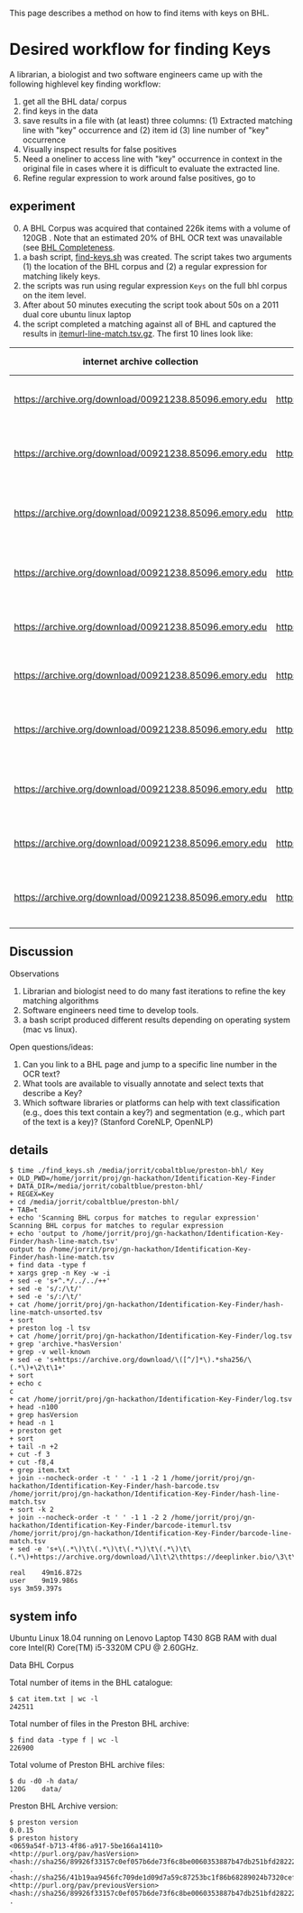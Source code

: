 This page describes a method on how to find items with keys on BHL.
 
# Desired workflow for finding Keys

A librarian, a biologist and two software engineers came up with the following highlevel key finding workflow: 

1. get all the BHL data/ corpus
2. find keys in the data 
3. save results in a file with (at least) three columns: (1) Extracted matching line with "key" occurrence and (2) item id (3) line number of "key" occurrence
4. Visually inspect results for false positives
5. Need a oneliner to access line with "key" occurrence in context in the original file in cases where it is difficult to evaluate the extracted line.
6. Refine regular expression to work around false positives, go to 


## experiment 

0. A BHL Corpus was acquired that contained 226k items with a volume of 120GB . Note that an estimated 20% of BHL OCR text was unavailable (see [BHL Completeness](./bhl-completeness.md).
1. a bash script, [find-keys.sh](./find-keys.sh) was created. The script takes two arguments (1) the location of the BHL corpus and (2) a regular expression for matching likely keys. 
2. the scripts was run using regular expression ```Keys``` on the full bhl corpus on the item level.
3. After about 50 minutes executing the script took about 50s on a 2011 dual core ubuntu linux laptop  
4. the script completed a matching against all of BHL and captured the results in [itemurl-line-match.tsv.gz](./itemurl-line-match.tsv.gz). The first 10 lines look like: 

 internet archive collection | bhl item | link to item text | line number | matching line
  --- | --- |--- | --- | ---
https://archive.org/download/00921238.85096.emory.edu|https://www.biodiversitylibrary.org/item/174408 |https://deeplinker.bio/80a66488fa27d4f5c2ed03914220c5f749d2469c5f7264ab7c08dc94ee8b6fc7|10867|belong we have the key-note to the common 
https://archive.org/download/00921238.85096.emory.edu|https://www.biodiversitylibrary.org/item/174408 |https://deeplinker.bio/80a66488fa27d4f5c2ed03914220c5f749d2469c5f7264ab7c08dc94ee8b6fc7|11012|living beings, it gave him the key to many mys- 
https://archive.org/download/00921238.85096.emory.edu|https://www.biodiversitylibrary.org/item/174408 |https://deeplinker.bio/80a66488fa27d4f5c2ed03914220c5f749d2469c5f7264ab7c08dc94ee8b6fc7|12431|common Five-Finger (Asterias) gives the key to 
https://archive.org/download/00921238.85096.emory.edu|https://www.biodiversitylibrary.org/item/174408 |https://deeplinker.bio/80a66488fa27d4f5c2ed03914220c5f749d2469c5f7264ab7c08dc94ee8b6fc7|2616|and is the key to their whole organization. A 
https://archive.org/download/00921238.85096.emory.edu|https://www.biodiversitylibrary.org/item/174408 |https://deeplinker.bio/80a66488fa27d4f5c2ed03914220c5f749d2469c5f7264ab7c08dc94ee8b6fc7|3049|fications ; and that we have already the key by 
https://archive.org/download/00921238.85096.emory.edu|https://www.biodiversitylibrary.org/item/174408 |https://deeplinker.bio/80a66488fa27d4f5c2ed03914220c5f749d2469c5f7264ab7c08dc94ee8b6fc7|513|whole. It was Cuvier who found the key. He 
https://archive.org/download/00921238.85096.emory.edu|https://www.biodiversitylibrary.org/item/174408 |https://deeplinker.bio/80a66488fa27d4f5c2ed03914220c5f749d2469c5f7264ab7c08dc94ee8b6fc7|5306|pitched on a different key, it is true, but a sound 
https://archive.org/download/00921238.85096.emory.edu|https://www.biodiversitylibrary.org/item/174408 |https://deeplinker.bio/80a66488fa27d4f5c2ed03914220c5f749d2469c5f7264ab7c08dc94ee8b6fc7|673|and gave us the key-note to the natural affinities 
https://archive.org/download/00921238.85096.emory.edu|https://www.biodiversitylibrary.org/item/174408 |https://deeplinker.bio/80a66488fa27d4f5c2ed03914220c5f749d2469c5f7264ab7c08dc94ee8b6fc7|7270|crescent, from Virginia Key and Key Biscayne, 
https://archive.org/download/00921238.85096.emory.edu|https://www.biodiversitylibrary.org/item/174408 |https://deeplinker.bio/80a66488fa27d4f5c2ed03914220c5f749d2469c5f7264ab7c08dc94ee8b6fc7|7271|almost adjoining the main-land, to Key West, at 


## Discussion 

Observations
1. Librarian and biologist need to do many fast iterations to refine the key matching algorithms
1. Software engineers need time to develop tools.
1. a bash script produced different results depending on operating system (mac vs linux).

Open questions/ideas:

1. Can you link to a BHL page and jump to a specific line number in the OCR text?
1. What tools are available to visually annotate and select texts that describe a Key?
1. Which software libraries or platforms can help with text classification (e.g., does this text contain a key?) and segmentation (e.g., which part of the text is a key)? (Stanford CoreNLP, OpenNLP)

## details

```shell
$ time ./find_keys.sh /media/jorrit/cobaltblue/preston-bhl/ Key
+ OLD_PWD=/home/jorrit/proj/gn-hackathon/Identification-Key-Finder
+ DATA_DIR=/media/jorrit/cobaltblue/preston-bhl/
+ REGEX=Key
+ cd /media/jorrit/cobaltblue/preston-bhl/
+ TAB=t
+ echo 'Scanning BHL corpus for matches to regular expression'
Scanning BHL corpus for matches to regular expression
+ echo 'output to /home/jorrit/proj/gn-hackathon/Identification-Key-Finder/hash-line-match.tsv'
output to /home/jorrit/proj/gn-hackathon/Identification-Key-Finder/hash-line-match.tsv
+ find data -type f
+ xargs grep -n Key -w -i
+ sed -e 's+^.*/../../++'
+ sed -e 's/:/\t/'
+ sed -e 's/:/\t/'
+ cat /home/jorrit/proj/gn-hackathon/Identification-Key-Finder/hash-line-match-unsorted.tsv
+ sort
+ preston log -l tsv
+ cat /home/jorrit/proj/gn-hackathon/Identification-Key-Finder/log.tsv
+ grep 'archive.*hasVersion'
+ grep -v well-known
+ sed -e 's+https://archive.org/download/\([^/]*\).*sha256/\(.*\)+\2\t\1+'
+ sort
+ echo c
c
+ cat /home/jorrit/proj/gn-hackathon/Identification-Key-Finder/log.tsv
+ head -n100
+ grep hasVersion
+ head -n 1
+ preston get
+ sort
+ tail -n +2
+ cut -f 3
+ cut -f8,4
+ grep item.txt
+ join --nocheck-order -t '	' -1 1 -2 1 /home/jorrit/proj/gn-hackathon/Identification-Key-Finder/hash-barcode.tsv /home/jorrit/proj/gn-hackathon/Identification-Key-Finder/hash-line-match.tsv
+ sort -k 2
+ join --nocheck-order -t '	' -1 1 -2 2 /home/jorrit/proj/gn-hackathon/Identification-Key-Finder/barcode-itemurl.tsv /home/jorrit/proj/gn-hackathon/Identification-Key-Finder/barcode-line-match.tsv
+ sed -e 's+\(.*\)\t\(.*\)\t\(.*\)\t\(.*\)\t\(.*\)+https://archive.org/download/\1\t\2\thttps://deeplinker.bio/\3\t\4\t\5+'

real	49m16.872s
user	9m19.986s
sys	3m59.397s
```

## system info

Ubuntu Linux 18.04 running on Lenovo Laptop T430 8GB RAM with dual core Intel(R) Core(TM) i5-3320M CPU @ 2.60GHz.

Data
BHL Corpus 


Total number of items in the BHL catalogue:
```
$ cat item.txt | wc -l
242511
```

Total number of files in the Preston BHL archive:
```
$ find data -type f | wc -l
226900
```

Total volume of Preston BHL archive files:
```
$ du -d0 -h data/
120G	data/
```

Preston BHL Archive version:
```
$ preston version
0.0.15
$ preston history
<0659a54f-b713-4f86-a917-5be166a14110> <http://purl.org/pav/hasVersion> <hash://sha256/89926f33157c0ef057b6de73f6c8be0060353887b47db251bfd28222f2fd801a> .
<hash://sha256/41b19aa9456fc709de1d09d7a59c87253bc1f86b68289024b7320cef78b3e3a4> <http://purl.org/pav/previousVersion> <hash://sha256/89926f33157c0ef057b6de73f6c8be0060353887b47db251bfd28222f2fd801a> .
```


